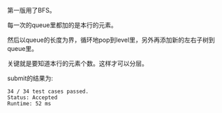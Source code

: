 第一版用了BFS。

每一次的queue里都加的是本行的元素。

然后以queue的长度为界，循环地pop到level里，另外再添加新的左右子树到queue里。

关键就是要知道本行的元素个数。这样才可以分层。

submit的结果为:
```
34 / 34 test cases passed.
Status: Accepted
Runtime: 52 ms
```
